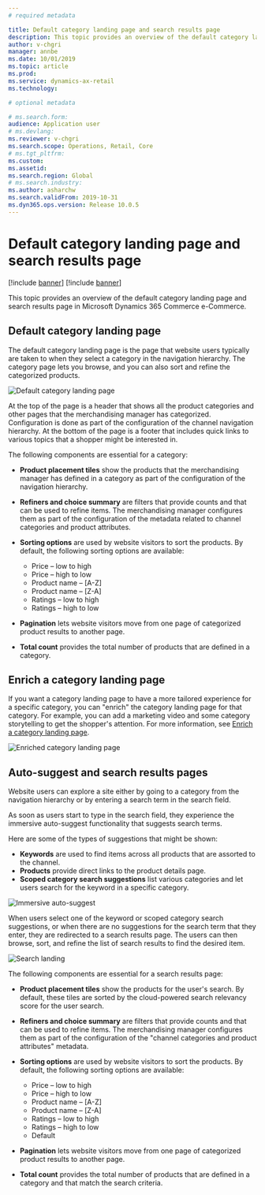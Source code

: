 ```yaml
---
# required metadata

title: Default category landing page and search results page
description: This topic provides an overview of the default category landing page and search results page in Dynamics 365 Commerce.
author: v-chgri
manager: annbe
ms.date: 10/01/2019
ms.topic: article
ms.prod: 
ms.service: dynamics-ax-retail
ms.technology: 

# optional metadata

# ms.search.form: 
audience: Application user
# ms.devlang: 
ms.reviewer: v-chgri
ms.search.scope: Operations, Retail, Core
# ms.tgt_pltfrm: 
ms.custom: 
ms.assetid: 
ms.search.region: Global
# ms.search.industry: 
ms.author: asharchw
ms.search.validFrom: 2019-10-31
ms.dyn365.ops.version: Release 10.0.5
---
```


# Default category landing page and search results page

[!include [banner](../includes/preview-banner.md)]
[!include [banner](../includes/banner.md)]

This topic provides an overview of the default category landing page and search results page in Microsoft Dynamics 365 Commerce e-Commerce.

## Default category landing page

The default category landing page is the page that website users typically are taken to when they select a category in the navigation hierarchy. The category page lets you browse, and you can also sort and refine the categorized products.

![Default category landing page](./media/SimpleCategoryLandingDressCategory.png)

At the top of the page is a header that shows all the product categories and other pages that the merchandising manager has categorized. Configuration is done as part of the configuration of the channel navigation hierarchy. At the bottom of the page is a footer that includes quick links to various topics that a shopper might be interested in.

The following components are essential for a category:

- **Product placement tiles** show the products that the merchandising manager has defined in a category as part of the configuration of the navigation hierarchy.
- **Refiners and choice summary** are filters that provide counts and that can be used to refine items. The merchandising manager configures them as part of the configuration of the metadata related to channel categories and product attributes.
- **Sorting options** are used by website visitors to sort the products. By default, the following sorting options are available:

    - Price – low to high
    - Price – high to low
    - Product name – \[A-Z\]
    - Product name – \[Z-A\]
    - Ratings – low to high
    - Ratings – high to low

- **Pagination** lets website visitors move from one page of categorized product results to another page.
- **Total count** provides the total number of products that are defined in a category.

## Enrich a category landing page

If you want a category landing page to have a more tailored experience for a specific category, you can "enrich" the category landing page for that category. For example, you can add a marketing video and some category storytelling to get the shopper's attention. For more information, see [Enrich a category landing page](./articles/commerce/enrich-a-category.md).

![Enriched category landing page](./media/CategoryLandingPages.png)

## Auto-suggest and search results pages

Website users can explore a site either by going to a category from the navigation hierarchy or by entering a search term in the search field.

As soon as users start to type in the search field, they experience the immersive auto-suggest functionality that suggests search terms.

Here are some of the types of suggestions that might be shown:

- **Keywords** are used to find items across all products that are assorted to the channel.
- **Products** provide direct links to the product details page.
- **Scoped category search suggestions** list various categories and let users search for the keyword in a specific category.

![Immersive auto-suggest](./media/ImmersiveAutoSuggestUX.png)

When users select one of the keyword or scoped category search suggestions, or when there are no suggestions for the search term that they enter, they are redirected to a search results page. The users can then browse, sort, and refine the list of search results to find the desired item.

![Search landing](./media/SearchLanding.png)

The following components are essential for a search results page:

- **Product placement tiles** show the products for the user's search. By default, these tiles are sorted by the cloud-powered search relevancy score for the user search.
- **Refiners and choice summary** are filters that provide counts and that can be used to refine items. The merchandising manager configures them as part of the configuration of the "channel categories and product attributes" metadata.
- **Sorting options** are used by website visitors to sort the products. By default, the following sorting options are available:

    - Price – low to high
    - Price – high to low
    - Product name – \[A-Z\]
    - Product name – \[Z-A\]
    - Ratings – low to high
    - Ratings – high to low
    - Default

- **Pagination** lets website visitors move from one page of categorized product results to another page.
- **Total count** provides the total number of products that are defined in a category and that match the search criteria.
